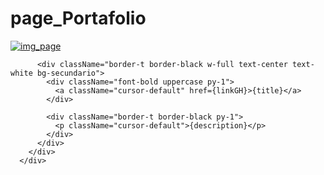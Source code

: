 # page_Portafolio

<div className="border border-black overflow-hidden rounded-lg hover:scale-105 duration-300">
        <div className="flex flex-col items-center">
          <a  href={linkPage} target="_blank">
            <img className="w-screen object-cover h-56 md:h-80 cursor-pointer top-auto" src={img} alt="img_page" />
          </a>

          <div className="border-t border-black w-full text-center text-white bg-secundario">
            <div className="font-bold uppercase py-1">
              <a className="cursor-default" href={linkGH}>{title}</a>
            </div>

            <div className="border-t border-black py-1">
              <p className="cursor-default">{description}</p>
            </div>
          </div>
        </div>
      </div>
